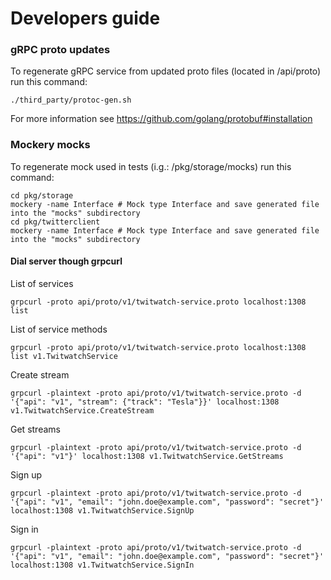 # Developers guide

### gRPC proto updates
To regenerate gRPC service from updated proto files (located in /api/proto) run this command:
```shell
./third_party/protoc-gen.sh
```

For more information see https://github.com/golang/protobuf#installation

### Mockery mocks

To regenerate mock used in tests (i.g.: /pkg/storage/mocks) run this command:

```shell
cd pkg/storage
mockery -name Interface # Mock type Interface and save generated file into the "mocks" subdirectory
cd pkg/twitterclient
mockery -name Interface # Mock type Interface and save generated file into the "mocks" subdirectory
```

#### Dial server though grpcurl

List of services
```shell
grpcurl -proto api/proto/v1/twitwatch-service.proto localhost:1308 list
```

List of service methods
```shell
grpcurl -proto api/proto/v1/twitwatch-service.proto localhost:1308 list v1.TwitwatchService
```

Create stream
```shell
grpcurl -plaintext -proto api/proto/v1/twitwatch-service.proto -d '{"api": "v1", "stream": {"track": "Tesla"}}' localhost:1308 v1.TwitwatchService.CreateStream
```

Get streams
```shell
grpcurl -plaintext -proto api/proto/v1/twitwatch-service.proto -d '{"api": "v1"}' localhost:1308 v1.TwitwatchService.GetStreams
```

Sign up
```shell
grpcurl -plaintext -proto api/proto/v1/twitwatch-service.proto -d '{"api": "v1", "email": "john.doe@example.com", "password": "secret"}' localhost:1308 v1.TwitwatchService.SignUp
```

Sign in
```shell
grpcurl -plaintext -proto api/proto/v1/twitwatch-service.proto -d '{"api": "v1", "email": "john.doe@example.com", "password": "secret"}' localhost:1308 v1.TwitwatchService.SignIn
```